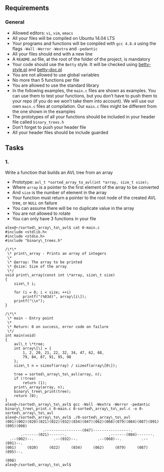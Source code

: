 ## Requirements

### General

*   Allowed editors: `vi`, `vim`, `emacs`
*   All your files will be compiled on Ubuntu 14.04 LTS
*   Your programs and functions will be compiled with `gcc 4.8.4` using the flags `-Wall` `-Werror` `-Wextra` and `-pedantic`
*   All your files should end with a new line
*   A `README.md` file, at the root of the folder of the project, is mandatory
*   Your code should use the `Betty` style. It will be checked using [betty-style.pl](https://github.com/hs-hq/Betty/blob/master/betty-style.pl "betty-style.pl") and [betty-doc.pl](https://github.com/hs-hq/Betty/blob/master/betty-doc.pl "betty-doc.pl")
*   You are not allowed to use global variables
*   No more than 5 functions per file
*   You are allowed to use the standard library
*   In the following examples, the `main.c` files are shown as examples. You can use them to test your functions, but you don’t have to push them to your repo (if you do we won’t take them into account). We will use our own `main.c` files at compilation. Our `main.c` files might be different from the one shown in the examples
*   The prototypes of all your functions should be included in your header file called `binary_trees.h`
*   Don’t forget to push your header file
*   All your header files should be include guarded

## Tasks

### 1.

Write a function that builds an AVL tree from an array

*   Prototype: `avl_t *sorted_array_to_avl(int *array, size_t size);`
*   Where `array` is a pointer to the first element of the array to be converted
*   And `size` is the number of element in the array
*   Your function must return a pointer to the root node of the created AVL tree, or `NULL` on failure
*   You can assume there will be no duplicate value in the array
*   You are not allowed to rotate
*   You can only have 3 functions in your file
```
alex@~/sorted\_array\_to\_avl$ cat 0-main.c
#include <stdlib.h>
#include <stdio.h>
#include "binary\_trees.h"

/\*\*
 \* print\_array - Prints an array of integers
 \*
 \* @array: The array to be printed
 \* @size: Size of the array
 \*/
void print\_array(const int \*array, size\_t size)
{
    size\_t i;

    for (i = 0; i < size; ++i)
        printf("(%03d)", array\[i\]);
    printf("\\n");
}

/\*\*
 \* main - Entry point
 \*
 \* Return: 0 on success, error code on failure
 \*/
int main(void)
{
    avl\_t \*tree;
    int array\[\] = {
        1, 2, 20, 21, 22, 32, 34, 47, 62, 68,
        79, 84, 87, 91, 95, 98
    };
    size\_t n = sizeof(array) / sizeof(array\[0\]);

    tree = sorted\_array\_to\_avl(array, n);
    if (!tree)
        return (1);
    print\_array(array, n);
    binary\_tree\_print(tree);
    return (0);
}
alex@~/sorted\_array\_to\_avl$ gcc -Wall -Wextra -Werror -pedantic binary\_tree\_print.c 0-main.c 0-sorted\_array\_to\_avl.c -o 0-sorted\_array\_to\_avl
alex@~/sorted\_array\_to\_avl$ ./0-sorted\_array\_to\_avl
(001)(002)(020)(021)(022)(032)(034)(047)(062)(068)(079)(084)(087)(091)(095)(098)
                 .-----------------(047)-----------------.
       .-------(021)-------.                   .-------(084)-------.
  .--(002)--.         .--(032)--.         .--(068)--.         .--(091)--.
(001)     (020)     (022)     (034)     (062)     (079)     (087)     (095)--.
                                                                           (098)
alex@~/sorted\_array\_to\_avl$
```
